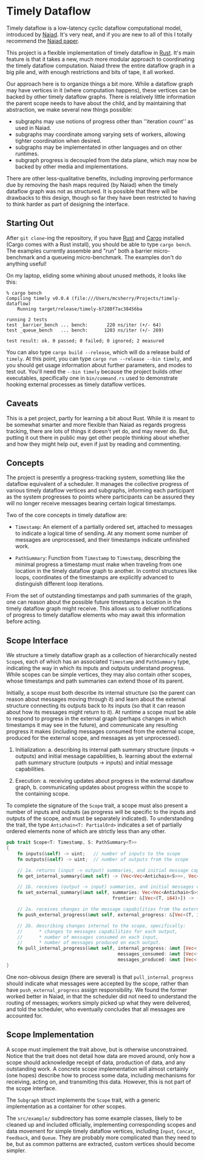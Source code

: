 # Timely Dataflow #

Timely dataflow is a low-latency cyclic dataflow computational model, introduced by [Naiad](http://research.microsoft.com/Naiad/). It's very neat, and if you are new to all of this I totally recommend the [Naiad paper](http://research.microsoft.com/pubs/201100/naiad_sosp2013.pdf).

This project is a flexible implementation of timely dataflow in [Rust](http://www.rust-lang.org). It's main feature is that it takes a new, much more modular approach to coordinating the timely dataflow computation. Naiad threw the entire dataflow graph in a big pile and, with enough restrictions and bits of tape, it all worked.

Our approach here is to organize things a bit more. While a dataflow graph may have vertices in it (where computation happens), these vertices can be backed by other timely dataflow graphs. There is relatively little information the parent scope needs to have about the child, and by maintaining that abstraction, we make several new things possible:

* subgraphs may use notions of progress other than ''iteration count'' as used in Naiad.
* subgraphs may coordinate among varying sets of workers, allowing tighter coordination when desired.
* subgraphs may be implementated in other languages and on other runtimes.
* subgraph progress is decoupled from the data plane, which may now be backed by other media and implementations.

There are other less-qualitative benefits, including improving performance due by removing the hash maps required (by Naiad) when the timely dataflow graph was not as structured. It is possible that there will be drawbacks to this design, though so far they have been restricted to having to think harder as part of designing the interface.

## Starting Out ##

After `git clone`-ing the repository, if you have [Rust](http://www.rust-lang.org) and [Cargo](https://crates.io) installed (Cargo comes with a Rust install), you should be able to type `cargo bench`. The examples currently assemble and "run" both a barrier micro-benchmark and a queueing micro-benchmark. The examples don't do anything useful!

On my laptop, eliding some whining about unused methods, it looks like this:
```
% cargo bench
Compiling timely v0.0.4 (file:///Users/mcsherry/Projects/timely-dataflow)
    Running target/release/timely-b7288f7ac38456ba

running 2 tests
test _barrier_bench ... bench:       220 ns/iter (+/- 64)
test _queue_bench   ... bench:      1203 ns/iter (+/- 269)

test result: ok. 0 passed; 0 failed; 0 ignored; 2 measured
```

You can also type `cargo build --release`, which will do a release build of `timely`. At this point, you can type `cargo run --release --bin timely`, and you should get usage information about further parameters, and modes to test out. You'll need the `--bin timely` because the project builds other executables, specifically one in `bin/command.rs` used to demonstrate hooking external processes as timely dataflow vertices.

## Caveats ##

This is a pet project, partly for learning a bit about Rust. While it is meant to be somewhat smarter and more flexible than Naiad as regards progress tracking, there are lots of things it doesn't yet do, and may never do. But, putting it out there in public may get other people thinking about whether and how they might help out, even if just by reading and commenting.

## Concepts ##

The project is presently a progress-tracking system, something like the dataflow equivalent of a scheduler. It manages the collective progress of various timely dataflow vertices and subgraphs, informing each participant as the system progresses to points where participants can be assured they will no longer receive messages bearing certain logical timestamps.

Two of the core concepts in timely dataflow are:

* `Timestamp`:  An element of a partially ordered set, attached to messages to indicate a logical time of sending.
                At any moment some number of messages are unprocessed, and their timestamps indicate unfinished work.

* `PathSummary`:    Function from `Timestamp` to `Timestamp`, describing the minimal progress a timestamp must make when traveling
                    from one location in the timely dataflow graph to another. In control structures like loops, coordinates of
                    the timestamps are explicitly advanced to distinguish different loop iterations.

From the set of outstanding timestamps and path summaries of the graph, one can reason about the possible future timestamps a location in the timely dataflow graph might receive. This allows us to deliver notifications of progress to timely dataflow elements who may await this information before acting.

## Scope Interface ##

We structure a timely dataflow graph as a collection of hierarchically nested `Scope`s, each of which has an associated `Timestamp` and `PathSummary` type, indicating the way in which its inputs and outputs understand progress. While scopes can be simple vertices, they may also contain other scopes, whose timestamps and path summaries can extend those of its parent.

Initially, a scope must both describe its internal structure (so the parent can reason about messages moving through it) and learn about the external structure connecting its outputs back to its inputs (so that it can reason about how its messages might return to it). At runtime a scope must be able to respond to progress in the external graph (perhaps changes in which timestamps it may see in the future), and communicate any resulting progress it makes (including messages consumed from the external scope, produced for the external scope, and messages as yet unprocessed).

1. Initialization:
  a. describing its internal path summary structure (inputs -> outputs) and initial message capabilities,
  b. learning about the external path summary structure (outputs -> inputs) and initial message capabilities.

2. Execution:
  a. receiving updates about progress in the external dataflow graph,
  b. communicating updates about progress within the scope to the containing scope.

To complete the signature of the `Scope` trait, a scope must also present a number of inputs and outputs (as progress will be specific to the inputs and outputs of the scope, and must be separately indicated). To understanding the trait, the type `Antichain<T: PartialOrd>` indicates a set of partially ordered elements none of which are strictly less than any other.

```rust
pub trait Scope<T: Timestamp, S: PathSummary<T>>
{
    fn inputs(&self) -> uint;   // number of inputs to the scope
    fn outputs(&self) -> uint;  // number of outputs from the scope

    // 1a. returns (input -> output) summaries, and initial message capabilities on outputs.
    fn get_internal_summary(&mut self) -> (Vec<Vec<Antichain<S>>>, Vec<Vec<(T, i64)>>);

    // 1b. receives (output -> input) summaries, and initial messages capabilities on inputs.
    fn set_external_summary(&mut self, summaries: Vec<Vec<Antichain<S>>>,
                                       frontier: &[Vec<(T, i64)>]) -> ();

    // 2a. receives changes in the message capabilities from the external graph.
    fn push_external_progress(&mut self, external_progress: &[Vec<(T, i64)>]) -> ();

    // 2b. describing changes internal to the scope, specifically:
    //      * changes to messages capabilities for each output,
    //      * number of messages consumed on each input,
    //      * number of messages produced on each output.
    fn pull_internal_progress(&mut self, internal_progress: &mut [Vec<(T, i64)>],
                                         messages_consumed: &mut [Vec<(T, i64)>],
                                         messages_produced: &mut [Vec<(T, i64)>]) -> ();
}
```

One non-obivous design (there are several) is that `pull_internal_progress` should indicate what messages were accepted by the scope, rather than have `push_external_progress` assign responsibility. We found the former worked better in Naiad, in that the scheduler did not need to understand the routing of messages; workers simply picked up what they were delivered, and told the scheduler, who eventually concludes that all messages are accounted for.

## Scope Implementation ##

A scope must implement the trait above, but is otherwise unconstrained. Notice that the trait does not detail how data are moved around, only how a scope should acknowledge receipt of data, production of data, and any outstanding work. A concrete scope implementation will almost certainly (one hopes) describe how to process some data, including mechanisms for receiving, acting on, and transmiting this data. However, this is not part of the scope interface.

The `Subgraph` struct implements the `Scope` trait, with a generic implementation as a container for other scopes.

The `src/example/` subdirectory has some example classes, likely to be cleaned up and included officially, implementing corresponding scopes and data movement for simple timely dataflow vertices, including `Input`, `Concat`, `Feedback`, and `Queue`. They are probably more complicated than they need to be, but as common patterns are extracted, custom vertices should become simpler.
